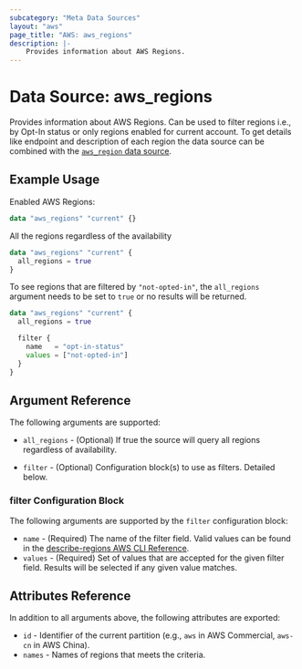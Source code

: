 ```yaml
---
subcategory: "Meta Data Sources"
layout: "aws"
page_title: "AWS: aws_regions"
description: |-
    Provides information about AWS Regions.
---
```


# Data Source: aws_regions

Provides information about AWS Regions. Can be used to filter regions i.e., by Opt-In status or only regions enabled for current account. To get details like endpoint and description of each region the data source can be combined with the [`aws_region` data source](/docs/providers/aws/d/meta_region.html).

## Example Usage

Enabled AWS Regions:

```terraform
data "aws_regions" "current" {}
```

All the regions regardless of the availability

```terraform
data "aws_regions" "current" {
  all_regions = true
}
```

To see regions that are filtered by `"not-opted-in"`, the `all_regions` argument needs to be set to `true` or no results will be returned.

```terraform
data "aws_regions" "current" {
  all_regions = true

  filter {
    name   = "opt-in-status"
    values = ["not-opted-in"]
  }
}
```

## Argument Reference

The following arguments are supported:

* `all_regions` - (Optional) If true the source will query all regions regardless of availability.

* `filter` - (Optional) Configuration block(s) to use as filters. Detailed below.

### filter Configuration Block

The following arguments are supported by the `filter` configuration block:

* `name` - (Required) The name of the filter field. Valid values can be found in the [describe-regions AWS CLI Reference][1].
* `values` - (Required) Set of values that are accepted for the given filter field. Results will be selected if any given value matches.

## Attributes Reference

In addition to all arguments above, the following attributes are exported:

* `id` - Identifier of the current partition (e.g., `aws` in AWS Commercial, `aws-cn` in AWS China).
* `names` - Names of regions that meets the criteria.

[1]: https://docs.aws.amazon.com/cli/latest/reference/ec2/describe-regions.html
